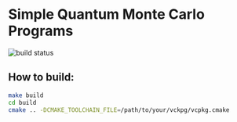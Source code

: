 # Simple Quantum Monte Carlo Programs
![build status](https://travis-ci.com/zxjzxj9/SimpleQMC.svg?branch=master)

## How to build:
```bash
make build
cd build
cmake .. -DCMAKE_TOOLCHAIN_FILE=/path/to/your/vckpg/vcpkg.cmake
```